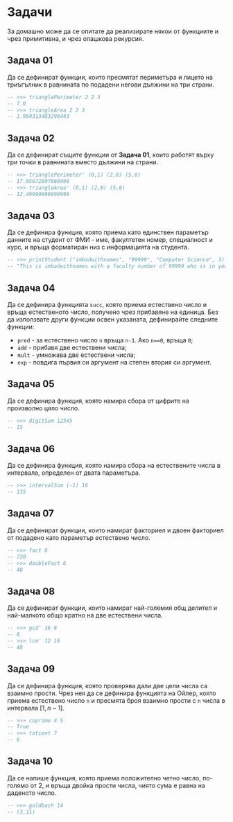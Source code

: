 # Задачи

За домашно може да се опитате да реализирате някои от функциите
и чрез примитивна, и чрез опашкова рекурсия.

## Задача 01

Да се дефинират функции, които пресмятат периметъра и лицето на триъгълник в равнината
по подадени негови дължини на три страни.

```hs
-- >>> trianglePerimeter 2 2 3
-- 7.0
-- >>> triangleArea 2 2 3
-- 1.984313483298443
```

## Задача 02

Да се дефинират същите функции от **Задача 01**, които
работят върху три точки в равнината вместо дължини на страни.

```hs
-- >>> trianglePerimeter' (0,1) (2,8) (5,6)
-- 17.95672897660998
-- >>> triangleArea' (0,1) (2,8) (5,6)
-- 12.49999999999999
```

## Задача 03

Да се дефинира функция, която приема като единствен
параметър данните на студент от ФМИ - име, факултетен номер,
специалност и курс, и връща форматиран низ с информацията
на студента.

```hs
-- >>> printStudent ("imbadwithnames", "99999", "Computer Science", 3)
-- "This is imbadwithnames with a faculty number of 99999 who is in year 3 of Computer Science"
```

## Задача 04

Да се дефинира функцията `succ`, която приема естествено число и връща естественото число, получено
чрез прибавяне на единица. Без да използвате други функции освен указаната, дефинирайте следните функции:

- `pred` - за естествено число `n` връща `n-1`. Ако `n==0`, връща `0`;
- `add` - прибавя две естествени числа;
- `mult` - умножава две естествени числа;
- `exp` - повдига първия си аргумент на степен втория си аргумент.

## Задача 05

Да се дефинира функция, която намира сбора от цифрите
на произволно цяло число.

```hs
-- >>> digitSum 12345
-- 15
```

## Задача 06

Да се дефинира функция, която намира сбора
на естествените числа в интервала, определен
от двата параметъра.

```hs
-- >>> intervalSum (-1) 16
-- 135
```

## Задача 07

Да се дефинират функции, които намират факториел
и двоен факториел от подадено като параметър естествено число.

```hs
-- >>> fact 6
-- 720
-- >>> doubleFact 6
-- 48
```

## Задача 08

Да се дефинират функции, които намират най-големия общ делител
и най-малкото общо кратно на две естествени числа.

```hs
-- >>> gcd' 16 8
-- 8
-- >>> lcm' 12 16
-- 48
```

## Задача 09

Да се дефинира функция, която проверява дали две цели числа са
взаимно прости. Чрез нея да се дефинира функцията на Ойлер,
която приема естествено число `n` и пресмята броя взаимно прости
с `n` числа в интервала $[1,n-1]$.

```hs
-- >>> coprime 4 5
-- True
-- >>> totient 7
-- 6
```

## Задача 10

Да се напише функция, която приема положително четно число,
по-голямо от 2, и връща двойка прости числа, чиято сума е 
равна на даденото число.

```hs
-- >>> goldbach 14
-- (3,11)
```
